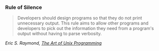 ### Rule of Silence

> Developers should design programs so that they do not print unnecessary output. This rule aims to allow other programs and developers to pick out the information they need from a program's output without having to parse verbosity.

<cite>Eric S. Raymond, [*The Art of Unix Programming*](https://en.wikipedia.org/wiki/The_Art_of_Unix_Programming)</cite>
